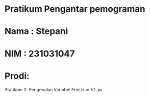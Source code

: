 # Pratikum Pengantar pemograman
<p></p>

<h1> Nama : Stepani </h1>
<h1> NIM  : 231031047</h1>
<h1> Prodi:</h1>

Pratikum 2: Pengenalan Variabel `Pratikum b2.py`
